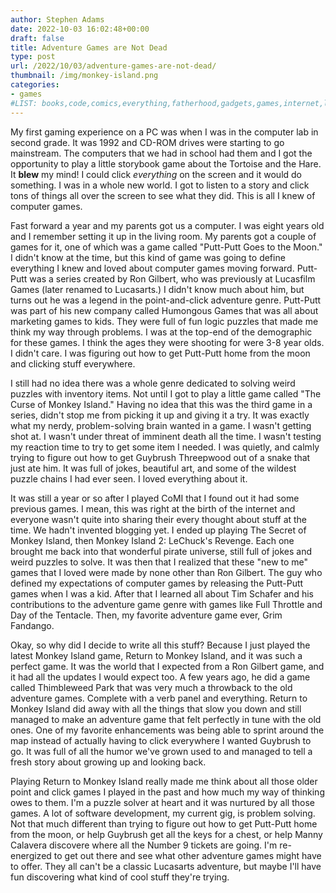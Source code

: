 ```yaml
---
author: Stephen Adams
date: 2022-10-03 16:02:48+00:00
draft: false
title: Adventure Games are Not Dead 
type: post
url: /2022/10/03/adventure-games-are-not-dead/
thumbnail: /img/monkey-island.png
categories: 
- games
#LIST: books,code,comics,everything,fatherhood,gadgets,games,internet,life,movies,music,nerd,podcasting,politics,random,science,tech,tv,video,work,writing
---
```


My first gaming experience on a PC was when I was in the computer lab in second grade. It was 1992 and CD-ROM drives were starting to go mainstream.
The computers that we had in school had them and I got the opportunity to play a little storybook game about the Tortoise and the Hare. It **blew** my mind!
I could click _everything_ on the screen and it would do something. I was in a whole new world. I got to listen to a story and click tons of things all
over the screen to see what they did. This is all I knew of computer games.

Fast forward a year and my parents got us a computer. I was eight years old and I remember setting it up in the living room. My parents got a couple of games
for it, one of which was a game called "Putt-Putt Goes to the Moon." I didn't know at the time, but this kind of game was going to define everything I knew and
loved about computer games moving forward. Putt-Putt was a series created by Ron Gilbert, who was previously at Lucasfilm Games (later renamed to Lucasarts.) I didn't
know much about him, but turns out he was a legend in the point-and-click adventure genre. Putt-Putt was part of his new company called Humongous Games that was all
about marketing games to kids. They were full of fun logic puzzles that made me think my way through problems. I was at the top-end of the demographic for these games.
I think the ages they were shooting for were 3-8 year olds. I didn't care. I was figuring out how to get Putt-Putt home from the moon and clicking stuff everywhere.

I still had no idea there was a whole genre dedicated to solving weird puzzles with inventory items. Not until I got to play a little game called "The Curse of Monkey Island."
Having no idea that this was the third game in a series, didn't stop me from picking it up and giving it a try. It was exactly what my nerdy, problem-solving brain wanted in
a game. I wasn't getting shot at. I wasn't under threat of imminent death all the time. I wasn't testing my reaction time to try to get some item I needed. I was quietly, and
calmly trying to figure out how to get Guybrush Threepwood out of a snake that just ate him. It was full of jokes, beautiful art, and some of the wildest puzzle chains I had ever
seen. I loved everything about it.

It was still a year or so after I played CoMI that I found out it had some previous games. I mean, this was right at the birth of the internet and everyone wasn't quite
into sharing their every thought about stuff at the time. We hadn't invented blogging yet. I ended up playing The Secret of Monkey Island, then Monkey Island 2: LeChuck's Revenge. 
Each one brought me back into that wonderful pirate universe, still full of jokes and weird puzzles to solve. It was then that I realized that these "new to me" games that I loved were
made by none other than Ron Gilbert. The guy who defined my expectations of computer games by releasing the Putt-Putt games when I was a kid. After that I learned all about Tim Schafer and
his contributions to the adventure game genre with games like Full Throttle and Day of the Tentacle. Then, my favorite adventure game ever, Grim Fandango.

Okay, so why did I decide to write all this stuff? Because I just played the latest Monkey Island game, Return to Monkey Island, and it was such a perfect game. It was
the world that I expected from a Ron Gilbert game, and it had all the updates I would expect too. A few years ago, he did a game called Thimbleweed Park that was very much
a throwback to the old adventure games. Complete with a verb panel and everything. Return to Monkey Island did away with all the things that slow you down and still managed
to make an adventure game that felt perfectly in tune with the old ones. One of my favorite enhancements was being able to sprint around the map instead of actually having to
click everywhere I wanted Guybrush to go. It was full of all the humor we've grown used to and managed to tell a fresh story about growing up and looking back.

Playing Return to Monkey Island really made me think about all those older point and click games I played in the past and how much my way of thinking owes to them. I'm a
puzzle solver at heart and it was nurtured by all those games. A lot of software development, my current gig, is problem solving. Not that much different
than trying to figure out how to get Putt-Putt home from the moon, or help Guybrush get all the keys for a chest, or help Manny Calavera discovere where all the Number 9
tickets are going. I'm re-energized to get out there and see what other adventure games might have to offer. They all can't be a classic Lucasarts adventure, but maybe I'll
have fun discovering what kind of cool stuff they're trying.
